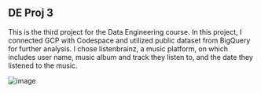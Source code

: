 ## DE Proj 3 ##

This is the third project for the Data Engineering course. In this project, I connected GCP with Codespace and utilized public dataset from BigQuery for further analysis. I chose listenbrainz, a music platform, on which includes user name, music album and track they listen to, and the date they listened to the music.

![image](https://user-images.githubusercontent.com/112578023/200369255-c6a5b42f-c488-42b6-98b1-947a883ec5f2.png)
